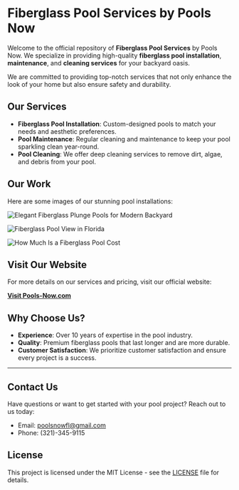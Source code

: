 #  **Fiberglass Pool Services by Pools Now**

Welcome to the official repository of **Fiberglass Pool Services** by Pools Now. We specialize in providing high-quality **fiberglass pool installation**, **maintenance**, and **cleaning services** for your backyard oasis. 

We are committed to providing top-notch services that not only enhance the look of your home but also ensure safety and durability.


## **Our Services**

- **Fiberglass Pool Installation**: Custom-designed pools to match your needs and aesthetic preferences.
- **Pool Maintenance**: Regular cleaning and maintenance to keep your pool sparkling clean year-round.
- **Pool Cleaning**: We offer deep cleaning services to remove dirt, algae, and debris from your pool.
  


##  **Our Work**

Here are some images of our stunning pool installations:

![Elegant Fiberglass Plunge Pools for Modern Backyard](https://pools-now.com/wp-content/uploads/2025/01/Elegant-Fiberglass-Plunge-Pools-for-Modern-Backyard-1.webp)

![Fiberglass Pool View in Florida](https://pools-now.com/wp-content/uploads/2025/01/fiberglass-pool-view-in-florida-1.webp)

![How Much Is a Fiberglass Pool Cost](https://pools-now.com/wp-content/uploads/2024/12/How-Much-Is-a-Fiberglass-Pool-Cost.webp)



##  **Visit Our Website**

For more details on our services and pricing, visit our official website:

[**Visit Pools-Now.com**](https://pools-now.com/)


##  **Why Choose Us?**

- **Experience**: Over 10 years of expertise in the pool industry.
- **Quality**: Premium fiberglass pools that last longer and are more durable.
- **Customer Satisfaction**: We prioritize customer satisfaction and ensure every project is a success.

---

##  **Contact Us**

Have questions or want to get started with your pool project? Reach out to us today:

- Email: poolsnowfl@gmail.com
- Phone: (321)-345-9115



##  **License**

This project is licensed under the MIT License - see the [LICENSE](LICENSE) file for details.

